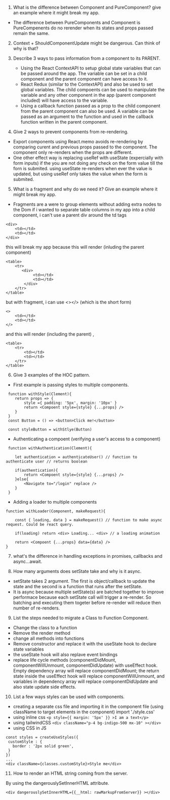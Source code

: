1. What is the difference between Component and PureComponent? give an example where it might break my app.

- The difference between PureComponents and Component is PureCompenents do no rerender when its states and props passed remain the same.

2.  Context + ShouldComponentUpdate might be dangerous. Can think of why is 
that?


3.  Describe 3 ways to pass information from a component to its PARENT.
    - Using the React ContextAPI to setup global state variables that can be passed around the app. The variable can be set in a child component and the parent component can have access to it.
    - React Redux (similar to the ContextAPI) and also be used to set global variables. The child compoents can be used to manipulate the variable and any other component in the app (parent component included) will have access to the variable.
    - Using a callback function passed as a prop to the child component from the parent component can also be used. A variable can be passed as an argument to the function and used in the callback function written in the parent component.

4.  Give 2 ways to prevent components from re-rendering.
 - Export components using React.memo avoids re-rendering by comparing curent and previous props passed to the component. The component only re-renders when the props are different.
 - One other effect way is replacing useRef with useState (expercially with form inputs) if the you are not doing any check on the form value till the forn is submited. using useState re-renders when ever the value is updated, but using useRef only takes the value when the form is submited.

5.  What is a fragment and why do we need it? Give  an example where it might 
break my app.

- Fragments are a were to group elements without adding extra nodes to the Dom
if i wanted to separate table columns in my app into a child component, i can't use a parent div around the td tags

```
<div>
    <td></td>
    <td></td>
</div>
```

this will break my app because this will render (inluding the parent component)
```
<table>
    <tr>
       <div>
            <td></td>
            <td></td>
        </div>
    </tr>
</table>
```
but with fragment, i can use <></> (which is the short form)
```
<>
    <td></td>
    <td></td>
</>
```
and this will render (including the parent) ,
```
<table>
    <tr>
        <td></td>
        <td></td>
    </tr>
</table>
```

6.  Give 3 examples of the HOC pattern.
- First example is passing styles to multiple components.
```
 function withStyle(Clement){
    return props => {
        style ={ padding: '5px', margin: '10px' }
        return <Compoent style={style} {...props} />
    }
 }
 const Button = () => <button>Click me!</button>

 const styleButton = withStlye(Button)
 ```

- Authenticating a compoent (verifying a user's access to a component)
```
 function withAuthentication(Clement){

    let authentication = authenticateUser() // function to authenticate user // returns boolean

    if(authentication){
        return <Compoent style={style} {...props} /> 
    }else{
        <Navigate to="/login" replace />
    }
 }
```

- Adding a loader to multiple components
```
function withLoader(Component, makeRequest){

    const { loading, data } = makeRequest() // function to make async request. Could be react query.

    if(loading) return <div> Loading... <div> // a loading animation

    return <Compoent {...props} data={data} />
}
```

7.  what's the difference in handling exceptions in promises, callbacks and 
async...await.


8.  How many arguments does setState take and why is it async.
- setState takes 2 argument. The first is object/callback to update the state and the second is a function that runs after the setState. 
- It is async because multiple setState(s) are batched together to improve performace because each setState call will trigger a re-render. So batching and executing them togeter before re-render will reduce then number of re-renders.
9.  List the steps needed to migrate a Class to Function Component.

- Change the class to a function
- Remove the render method
- change all methods into functions
- Remove constructor and replace it with the useState hook to declare state variables
- the useState hook will also replave event bindings
- replace life cycle methods (componentDidMount, componentWillUnmount, componentDidUpdate) with useEffect hook. Empty dependency array will replace componentDidMount; the return state inside the useEffect hook will replace componentWillUnmount, and variables in dependency array will replace componentDidUpdate and also state update side effects.


10.  List a few ways styles can be used with components.
 - creating a separate css file and importing it in the component file (using className to target elements in the component) 
 import './style.css'
 - using inline css `<p style={{ margin: '5px' }} >I am a text</p>`
 - using tailwindCSS `<div className="p-4 bg-indigo-500 mx-10" ></div>`
 - using CSS in JS
 ```
 const styles = createUseStyles({
  customStyle : {
    border : '2px solid green',
  }
 })
...
 <div className={classes.customStyle}>Style me</div>
```
11.  How to render an HTML string coming from the server.

By using the dangerouslySetInnerHTML attribute.

`<div dangerouslySetInnerHTML={{__html: rawMarkupFromServer}} ></div>`


